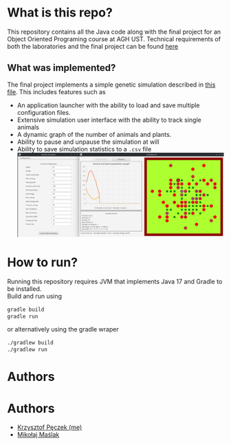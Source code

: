 # What is this repo?
This repository contains all the Java code along with the final project for an Object Oriented Programing course at AGH UST.
Technical requirements of both the laboratories and the final project can be found [here](https://github.com/apohllo/obiektowe-lab)

## What was implemented?
The final project implements a simple genetic simulation described in [this file](https://github.com/apohllo/obiektowe-lab/blob/master/proj1/Readme.md). This includes features such as  
* An application launcher with the ability to load and save multiple configuration files.
* Extensive simulation user interface with the ability to track single animals
* A dynamic graph of the number of animals and plants.
* Ability to pause and unpause the simulation at will 
* Ability to save simulation statistics to a `.csv` file
![Final project showcase](/assets/showcase.png "Program showcase")

# How to run?
Running this repository requires JVM that implements Java 17 and Gradle to be installed.  
Build and run using  

    gradle build
    gradle run

or alternatively using the gradle wraper

    ./gradlew build
    ./gradlew run

# Authors
# Authors
* [Krzysztof Pęczek (me)](https://github.com/out-somniac)
* [Mikołaj Maślak](https://github.com/M0rgho)
